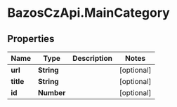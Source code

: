 # BazosCzApi.MainCategory

## Properties

Name | Type | Description | Notes
------------ | ------------- | ------------- | -------------
**url** | **String** |  | [optional] 
**title** | **String** |  | [optional] 
**id** | **Number** |  | [optional] 


